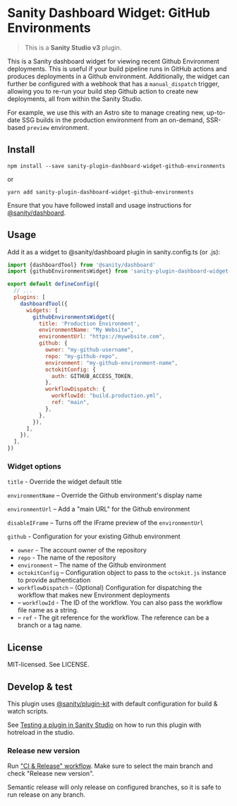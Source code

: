 # Sanity Dashboard Widget: GitHub Environments

> This is a **Sanity Studio v3** plugin.

This is a Sanity dashboard widget for viewing recent Github Environment deployments. This is useful if your build pipeline runs in GitHub actions and produces deployments in a Github environment. Additionally, the widget can further be configured with a webhook that has a `manual_dispatch` trigger, allowing you to re-run your build step Github action to create new deployments, all from within the Sanity Studio.

For example, we use this with an Astro site to manage creating new, up-to-date SSG builds in the production environment from an on-demand, SSR-based `preview` environment.

## Install

```
npm install --save sanity-plugin-dashboard-widget-github-environments
```

or

```
yarn add sanity-plugin-dashboard-widget-github-environments
```

Ensure that you have followed install and usage instructions for [@sanity/dashboard](https://github.com/sanity-io/dashboard).

## Usage

Add it as a widget to @sanity/dashboard plugin in sanity.config.ts (or .js):

```js
import {dashboardTool} from '@sanity/dashboard'
import {githubEnvironmentsWidget} from 'sanity-plugin-dashboard-widget-github-environments'

export default defineConfig({
  // ...
  plugins: [
    dashboardTool({
      widgets: [
        githubEnvironmentsWidget({
          title: 'Production Environment',
          environmentName: "My Website",
          environmentUrl: "https://mywebsite.com",
          github: {
            owner: "my-github-username",
            repo: "my-github-repo",
            environment: "my-github-environment-name",
            octokitConfig: {
              auth: GITHUB_ACCESS_TOKEN,
            },
            workflowDispatch: {
              workflowId: "build.production.yml",
              ref: "main",
            },
          },
        }),
      ],
    }),
  ],
})
```

### Widget options

`title` - Override the widget default title

`environmentName` – Override the Github environment's display name

`environmentUrl` – Add a "main URL" for the Github environment

`disableIFrame` – Turns off the IFrame preview of the `environmentUrl`

`github` - Configuration for your existing Github environment

- `owner` - The account owner of the repository
- `repo` - The name of the repository
- `environment` – The name of the Github environment
- `octokitConfig` – Configuration object to pass to the `octokit.js` instance to provide authentication
- `workflowDispatch` – (Optional) Configuration for dispatching the workflow that makes new Environment deployments
- – `workflowId` - The ID of the workflow. You can also pass the workflow file name as a string.
- – `ref` - The git reference for the workflow. The reference can be a branch or a tag name.

## License

MIT-licensed. See LICENSE.

## Develop & test

This plugin uses [@sanity/plugin-kit](https://github.com/sanity-io/plugin-kit)
with default configuration for build & watch scripts.

See [Testing a plugin in Sanity Studio](https://github.com/sanity-io/plugin-kit#testing-a-plugin-in-sanity-studio)
on how to run this plugin with hotreload in the studio.

### Release new version

Run ["CI & Release" workflow](https://github.com/sanity-io/sanity-plugin-dashboard-widget-netlify/actions/workflows/main.yml).
Make sure to select the main branch and check "Release new version".

Semantic release will only release on configured branches, so it is safe to run release on any branch.
